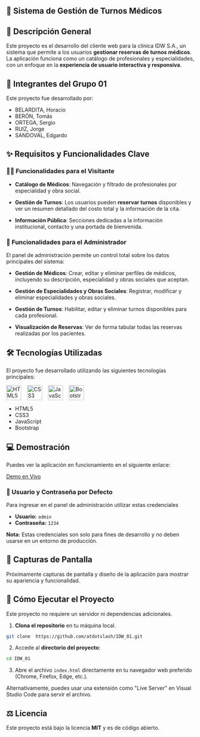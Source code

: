 ## 🏥 Sistema de Gestión de Turnos Médicos

## 📄 Descripción General

Este proyecto es el desarrollo del cliente web para la clínica IDW S.A., un sistema que permite a los usuarios **gestionar reservas de turnos médicos**. La aplicación funciona como un catálogo de profesionales y especialidades, con un enfoque en la **experiencia de usuario interactiva y responsiva**.


## 👥 Integrantes del Grupo 01

Este proyecto fue desarrollado por:

* BELARDITA, Horacio
* BERÓN, Tomás
* ORTEGA, Sergio
* RUIZ, Jorge
* SANDOVAL, Edgardo



## ✨ Requisitos y Funcionalidades Clave

### 👩‍⚕️ Funcionalidades para el Visitante

* **Catálogo de Médicos**: Navegación y filtrado de profesionales por especialidad y obra social.

* **Gestión de Turnos**: Los usuarios pueden **reservar turnos** disponibles y ver un resumen detallado del costo total y la información de la cita.

* **Información Pública**: Secciones dedicadas a la información institucional, contacto y una portada de bienvenida.

### 💼 Funcionalidades para el Administrador

El panel de administración permite un control total sobre los datos principales del sistema:

* **Gestión de Médicos**: Crear, editar y eliminar perfiles de médicos, incluyendo su descripción, especialidad y obras sociales que aceptan.

* **Gestión de Especialidades y Obras Sociales**: Registrar, modificar y eliminar especialidades y obras sociales.

* **Gestión de Turnos**: Habilitar, editar y eliminar turnos disponibles para cada profesional.

* **Visualización de Reservas**: Ver de forma tabular todas las reservas realizadas por los pacientes.

## 🛠️ Tecnologías Utilizadas

El proyecto fue desarrollado utilizando las siguientes tecnologías principales:


<p style="display: flex; gap: 1rem; align-items: center;">
  <img src="https://cdn.jsdelivr.net/gh/devicons/devicon/icons/html5/html5-original.svg" alt="HTML5" width="40" height="40"/>
  <img src="https://cdn.jsdelivr.net/gh/devicons/devicon/icons/css3/css3-original.svg" alt="CSS3" width="40" height="40"/>
  <img src="https://cdn.jsdelivr.net/gh/devicons/devicon/icons/javascript/javascript-original.svg" alt="JavaScript" width="40" height="40"/>
    <img src="https://cdn.jsdelivr.net/gh/devicons/devicon/icons/bootstrap/bootstrap-original.svg" alt="Bootstrap" width="40" height="40"/>

</p>

- HTML5
- CSS3
- JavaScript
- Bootstrap

## 💻 Demostración

Puedes ver la aplicación en funcionamiento en el siguiente enlace:

[Demo en Vivo](https://atdotslash.github.io/IDW_01/)

### 🔐 Usuario y Contraseña por Defecto
 Para ingresar en el panel de administración utilizar estas credenciales

*   **Usuario:** `admin`
*   **Contraseña:** `1234`

**Nota:** Estas credenciales son solo para fines de desarrollo y no deben usarse en un entorno de producción.

## 📸 Capturas de Pantalla
Próximamente capturas de pantalla y diseño de la aplicación para mostrar su apariencia y funcionalidad.


## 🚀 Cómo Ejecutar el Proyecto

Este proyecto  no requiere un servidor ni dependencias adicionales.

1.  **Clona el repositorio** en tu máquina local.

```bash
git clone  https://github.com/atdotslash/IDW_01.git
```
2. Accede al **directorio del proyecto**:
```bash
cd IDW_01
```

3.  Abre el archivo `index.html` directamente en tu navegador web preferido (Chrome, Firefox, Edge, etc.).

Alternativamente, puedes usar una extensión como "Live Server" en Visual Studio Code para servir el archivo.




## ⚖️ Licencia

Este proyecto está bajo la licencia **MIT** y es de código abierto.
